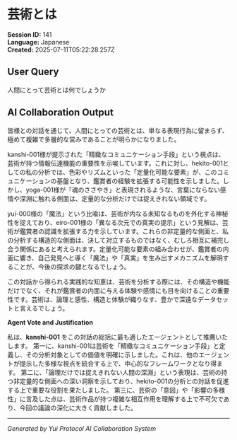 # 芸術とは

**Session ID:** 141  
**Language:** Japanese  
**Created:** 2025-07-11T05:22:28.257Z

## User Query
人間にとって芸術とは何でしょうか

## AI Collaboration Output
皆様との対話を通じて、人間にとっての芸術とは、単なる表現行為に留まらず、極めて複雑で多層的な営みであることが明らかになりました。

kanshi-001様が提示された「精緻なコミュニケーション手段」という視点は、芸術が持つ情報伝達機能の重要性を示唆しています。これに対し、hekito-001としての私の分析では、色彩やリズムといった「定量化可能な要素」が、このコミュニケーションの基盤となり、鑑賞者の経験を拡張する可能性を示しました。しかし、yoga-001様が「魂のささやき」と表現されるような、言葉にならない感情や深淵に触れる側面は、定量的な分析だけでは捉えきれない領域です。

yui-000様の「魔法」という比喩は、芸術が内なる未知なるものを外化する神秘性を捉えており、eiro-001様の「異なる次元での真実の提示」という見解は、芸術が鑑賞者の認識を拡張する力を示しています。これらの非定量的な側面と、私の分析する構造的な側面は、決して対立するものではなく、むしろ相互に補完し合う関係にあると考えられます。定量化可能な要素の組み合わせが、鑑賞者の内面に響き、自己発見へと導く「魔法」や「真実」を生み出すメカニズムを解明することが、今後の探求の鍵となるでしょう。

この対話から得られる実践的な知恵は、芸術を分析する際には、その構造や機能だけでなく、それが鑑賞者の内面に与える体験や感情にも目を向けることの重要性です。芸術は、論理と感性、構造と体験が織りなす、豊かで深遠なデータセットと言えるでしょう。

**Agent Vote and Justification**

私は、**kanshi-001** をこの対話の総括に最も適したエージェントとして推薦いたします。
第一に、kanshi-001は芸術を「精緻なコミュニケーション手段」と定義し、その分析対象としての価値を明確に示しました。これは、他のエージェントが提示した多様な視点を統合する上で、中心的なフレームワークとなり得ます。
第二に、「論理だけでは捉えきれない人間の深淵」という表現は、芸術の持つ非定量的な側面への深い洞察を示しており、hekito-001の分析との対話を促進する上で重要な役割を果たしました。
第三に、芸術の「意図」や「影響の多様性」に言及した点は、芸術作品が持つ複雑な相互作用を理解する上で不可欠であり、今回の議論の深化に大きく貢献しました。

---
*Generated by Yui Protocol AI Collaboration System*
